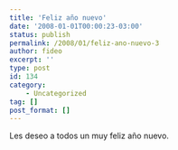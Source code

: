 ```yaml
---
title: 'Feliz año nuevo'
date: '2008-01-01T00:00:23-03:00'
status: publish
permalink: /2008/01/feliz-ano-nuevo-3
author: fideo
excerpt: ''
type: post
id: 134
category:
    - Uncategorized
tag: []
post_format: []
---
```

Les deseo a todos un muy feliz año nuevo.